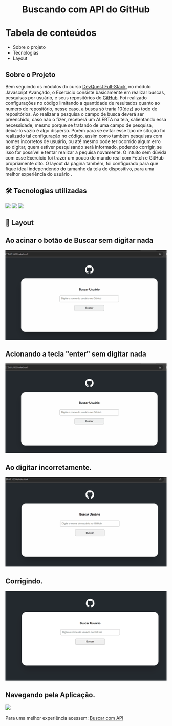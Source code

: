 <h1 align="center">Buscando com API do GitHub</h1>

Tabela de conteúdos
=================

   * Sobre o projeto
   * Tecnologias
   * Layout 
## Sobre o Projeto

<p>Bem seguindo os módulos do curso <a href=https://www.linkedin.com/company/dev-em-dobro/posts/?feedView=all target="_blank">DevQuest Full-Stack</a>, no módulo Javascript Avançado, o Exercício consiste basicamente em realizar buscas, pesquisas por usuário, e seus repositórios do <a href=https://github.com target="_blank">GitHub</a>. Foi realizado configurações no código limitando a quantidade de resultados quanto ao numero de repositório, nesse caso, a busca só traria 10(dez) ao todo de repositórios. Ao realizar a pesquisa o campo de busca deverá ser preenchido, caso não o fizer, receberá um ALERTA na tela, salientando essa necessidade, mesmo porque se tratando de uma campo de pesquisa, deixá-lo vazio é algo disperso. Porém para se evitar esse tipo de situção foi realizado tal configuração no código, assim como também pesquisas com nomes incorretos de usuário, ou até mesmo pode ter ocorrido algum erro ao digitar, quem estiver pesquisando será informado, podendo corrigir, se isso for possível e tentar realizar a pequisa novamente. O intuito sem dúvida com esse Exercício foi trazer um pouco do mundo real com Fetch e GitHub propriamente dito. O layout da página também, foi configurado para que fique ideal independendo do tamanho da tela do dispositivo, para uma melhor experiência do usuário .</p> 

## 🛠 Tecnologias utilizadas

<img src="https://img.shields.io/badge/HTML5-E34F26?style=for-the-badge&logo=html5&logoColor=white">
<img src="https://img.shields.io/badge/CSS3-1572B6?style=for-the-badge&logo=css3&logoColor=white"> 
<img src="https://img.shields.io/badge/JS-F7DF1E?style=for-the-badge&logo=JS&logoColor=white"> 


## 🎨 Layout

## Ao acinar o botão de Buscar sem digitar nada
<img src="./src/design/acionandobotaosempreencher.gif">

## Acionando a tecla "enter" sem digitar nada
<img src="./src/design/entersempreencher.gif">

## Ao digitar incorretamente.
<img src="./src/design/nomeerrado.gif">

## Corrigindo.
<img src="./src/design/correcaoDoNome.gif">

## Navegando pela Aplicação.
<img src="./src/design/navegando.gif">

<p >Para uma melhor experiência acessem:
      <a  href=https://carvalhorp2022.github.io/buscando-api-no-github/ target="_blank">Buscar com API</a>
</p>